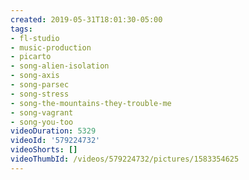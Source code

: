 ```yaml
---
created: 2019-05-31T18:01:30-05:00
tags:
- fl-studio
- music-production
- picarto
- song-alien-isolation
- song-axis
- song-parsec
- song-stress
- song-the-mountains-they-trouble-me
- song-vagrant
- song-you-too
videoDuration: 5329
videoId: '579224732'
videoShorts: []
videoThumbId: /videos/579224732/pictures/1583354625
---
```

